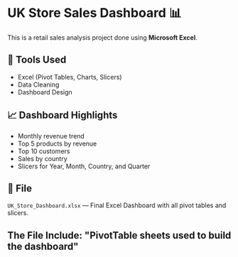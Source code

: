 # UK Store Sales Dashboard 📊

This is a retail sales analysis project done using **Microsoft Excel**.

## 🔧 Tools Used
- Excel (Pivot Tables, Charts, Slicers)
- Data Cleaning
- Dashboard Design

## 📈 Dashboard Highlights
- Monthly revenue trend
- Top 5 products by revenue
- Top 10 customers
- Sales by country
- Slicers for Year, Month, Country, and Quarter

## 📁 File
`UK_Store_Dashboard.xlsx` — Final Excel Dashboard with all pivot tables and slicers.

## The File Include: "PivotTable sheets used to build the dashboard"

